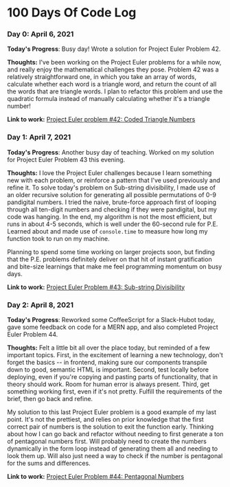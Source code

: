 # 100 Days Of Code Log

### Day 0: April 6, 2021

**Today's Progress**: Busy day! Wrote a solution for Project Euler Problem 42. 

**Thoughts:** I've been working on the Project Euler problems for a while now, and really enjoy the mathematical challenges they pose. Problem 42 was a relatively straightforward one, in which you take an array of words, calculate whether each word is a triangle word, and return the count of all the words that are triangle words. I plan to refactor this problem and use the quadratic formula instead of manually calculating whether it's a triangle number!

**Link to work:** [Project Euler problem #42: Coded Triangle Numbers](https://github.com/esin87/project_euler/blob/main/041-050/p042.js)


### Day 1: April 7, 2021

**Today's Progress**: Another busy day of teaching. Worked on my solution for Project Euler Problem 43 this evening. 

**Thoughts:** I love the Project Euler challenges because I learn something new with each problem, or reinforce a pattern that I've used previously and refine it. To solve today's problem on Sub-string divisibility, I made use of an older recursive solution for generating all possible permutations of 0-9 pandigital numbers. I tried the naive, brute-force approach first of looping through all ten-digit numbers and checking if they were pandigital, but my code was hanging. In the end, my algorithm is not the most efficient, but runs in about 4-5 seconds, which is well under the 60-second rule for P.E. Learned about and made use of `console.time` to measure how long my function took to run on my machine. 

Planning to spend some time working on larger projects soon, but finding that the P.E. problems definitely deliver on that hit of instant gratification and bite-size learnings that make me feel programming momentum on busy days. 

**Link to work:** [Project Euler Problem #43: Sub-string Divisibility](https://github.com/esin87/project_euler/blob/main/041-050/p043.js)

### Day 2: April 8, 2021

**Today's Progress**: Reworked some CoffeeScript for a Slack-Hubot today, gave some feedback on code for a MERN app, and also completed Project Euler Problem 44. 

**Thoughts:** Felt a little bit all over the place today, but reminded of a few important topics. First, in the excitement of learning a new technology, don't forget the basics -- in frontend, making sure our components transpile down to good, semantic HTML is important. Second, test locally before deploying, even if you're copying and pasting parts of functionality, that in theory should work. Room for human error is always present. Third, get something working first, even if it's not pretty. Fulfill the requirements of the brief, then go back and refine. 

My solution to this last Project Euler problem is a good example of my last point. It's not the prettiest, and relies on prior knowledge that the first correct pair of numbers is the solution to exit the function early. Thinking about how I can go back and refactor without needing to first generate a ton of pentagonal numbers first. Will probably need to create the numbers dynamically in the form loop instead of generating them all and needing to look them up. Will also just need a way to check if the number is pentagonal for the sums and differences. 

**Link to work:** [Project Euler Problem #44: Pentagonal Numbers](https://github.com/esin87/project_euler/blob/main/041-050/p044.js)
